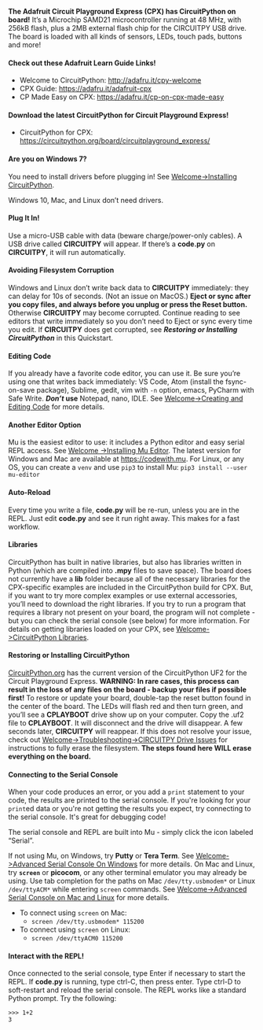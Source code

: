 
**The Adafruit Circuit Playground Express (CPX) has CircuitPython on board!** It’s a Microchip
SAMD21 microcontroller running at 48 MHz, with 256kB flash, plus a 2MB external flash chip
for the CIRCUITPY USB drive. The board is loaded with all kinds of sensors, LEDs, touch pads,
buttons and more!

#### Check out these Adafruit Learn Guide Links!
* Welcome to CircuitPython: http://adafru.it/cpy-welcome
* CPX Guide: https://adafru.it/adafruit-cpx
* CP Made Easy on CPX: https://adafru.it/cp-on-cpx-made-easy

#### Download the latest CircuitPython for Circuit Playground Express!
* CircuitPython for CPX: https://circuitpython.org/board/circuitplayground_express/

#### Are you on Windows 7?
You need to install drivers before plugging in! See [Welcome->Installing
CircuitPython](https://learn.adafruit.com/welcome-to-circuitpython/installing-circuitpython). 

Windows 10, Mac, and Linux don’t need drivers.

#### Plug It In!
Use a micro-USB cable with data (beware charge/power-only cables). A USB drive called **CIRCUITPY**
will appear. If there’s a **code.py** on **CIRCUITPY**, it will run automatically. 

#### Avoiding Filesystem Corruption
Windows and Linux don’t write back data to **CIRCUITPY** immediately: they can delay for 10s of
seconds. (Not an issue on MacOS.) **Eject or sync after you copy files, and always before you
unplug or press the Reset button.** Otherwise **CIRCUITPY** may become corrupted. Continue reading
to see editors that write immediately so you don’t need to Eject or sync every time you edit.
If **CIRCUITPY** does get corrupted, see **_Restoring or Installing CircuitPython_** in this
Quickstart.

#### Editing Code
If you already have a favorite code editor, you can use it. Be sure you’re using one that writes
back immediately: VS Code, Atom (install the fsync-on-save package), Sublime, gedit, vim with `-n`
option, emacs, PyCharm with Safe Write. **_Don’t_ use** Notepad, nano, IDLE. See [Welcome->Creating
and Editing Code](https://learn.adafruit.com/welcome-to-circuitpython/creating-and-editing-code)
for more details.

#### Another Editor Option
Mu is the easiest editor to use: it includes a Python editor and easy serial REPL access. See [Welcome
->Installing Mu Editor](https://learn.adafruit.com/welcome-to-circuitpython/installing-mu-editor).
The latest version for Windows and Mac are available at https://codewith.mu. For Linux, or any OS,
you can create a `venv` and use `pip3` to install Mu: `pip3 install --user mu-editor`

#### Auto-Reload
Every time you write a file, **code.py** will be re-run, unless you are in the REPL. Just edit
**code.py** and see it run right away. This makes for a fast workflow.

#### Libraries
CircuitPython has built in native libraries, but also has libraries written in Python (which are
compiled into **.mpy** files to save space). The board does not currently have a **lib** folder
because all of the necessary libraries for the CPX-specific examples are included in the
CircuitPython build for CPX. But, if you want to try more complex examples or use external
accessories, you’ll need to download the right libraries. If you try to run a program that requires
a library not present on your board, the program will not complete - but you can check the serial
console (see below) for more information. For details on getting libraries loaded on your CPX, see 
[Welcome->CircuitPython
Libraries](https://learn.adafruit.com/welcome-to-circuitpython/circuitpython-libraries).

#### Restoring or Installing CircuitPython
[CircuitPython.org](https://adafru.it/cp-cpx) has the current version of the CircuitPython UF2 for
the Circuit Playground Express. **WARNING: In rare cases, this process can result in the loss of
any files on the board - backup your files if possible first!** To restore or update your board,
double-tap the reset button found in the center of the board. The LEDs will flash red and then turn
green, and you’ll see a **CPLAYBOOT** drive show up on your computer. Copy the .uf2 file to
**CPLAYBOOT**. It will disconnect and the drive will disappear. A few seconds later, **CIRCUITPY**
will reappear. If this does not resolve your issue, check out [Welcome->Troubleshooting->CIRCUITPY Drive
Issues](https://learn.adafruit.com/welcome-to-circuitpython/troubleshooting#circuitpy-drive-issues-20-20)
for instructions to fully erase the filesystem. **The steps found here WILL erase everything on the
board.**

#### Connecting to the Serial Console
When your code produces an error, or you add a `print` statement to your code, the results are
printed to the serial console. If you're looking for your `print`ed data or you're not getting the
results you expect, try connecting to the serial console. It's great for debugging code!

The serial console and REPL are built into Mu - simply click the icon labeled “Serial”. 

If not using Mu, on Windows, try **Putty** or **Tera Term**. See [Welcome->Advanced Serial Console
On Windows](https://learn.adafruit.com/welcome-to-circuitpython/advanced-serial-console-on-windows)
for more details. On Mac and Linux, try **`screen`** or **picocom**, or any other terminal emulator
you may already be using. Use tab completion for the paths on Mac `/dev/tty.usbmodem*` or Linux 
`/dev/ttyACM*` while entering `screen` commands. See [Welcome->Advanced Serial Console on Mac and
Linux](https://learn.adafruit.com/welcome-to-circuitpython/advanced-serial-console-on-mac-and-linux)
for more details.

* To connect using `screen` on Mac:
    * `screen /dev/tty.usbmodem* 115200`
* To connect using `screen` on Linux:
    * `screen /dev/ttyACM0 115200`

#### Interact with the REPL!
Once connected to the serial console, type Enter if necessary to start the REPL. If **code.py** is
running, type ctrl-C, then press enter. Type ctrl-D to soft-restart and reload the serial console.
The REPL works like a standard Python prompt. Try the following:
```
>>> 1+2
3
```
